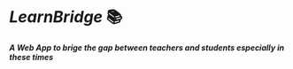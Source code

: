 # *__LearnBridge__* :books:

*__A Web App to brige the gap between teachers and students especially in these times__*
